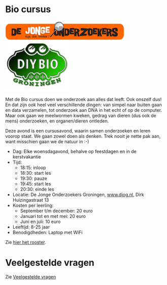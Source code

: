 # Bio cursus

![DJOG logo](Plaatjes/DjogKleiner.png) <img src="Plaatjes/DIYbioLogo.png" width="200">

Met de Bio cursus doen we onderzoek aan alles dat leeft. Ook onszelf dus! 
En dat zijn ook heel veel verschillende dingen: van simpel naar buiten
gaan en data verzamelen, tot onderzoek aan DNA in het echt of op de computer.
Maar ook gaan we meelwormen kweken, gedrag van dieren (dus ook de mens) onderzoeken,
en organen/dieren ontleden.

Deze avond is een cursusavond, waarin samen onderzoeken en leren voorop staat. 
We gaan zowel doen als denken. Trek nooit je nette pak aan, want misschien gaan
we de natuur in :-)

 * Dag: Elke woensdagavond, behalve op feestdagen en in de kerstvakantie
 * Tijd: 
    * 18:15: inloop
    * 18:30: start les
    * 19:30: pauze
    * 19:45: start les
    * 20:30: einde les
 * Locatie: De Jonge Onderzoekers Groningen, www.djog.nl, Dirk Huizingastraat 13
 * Kosten per leerling:
   * September t/m december: 20 euro
   * Januari tot en met mei: 20 euro
   * Juni en juli: 10 euro
 * Leeftijd: 8-25 jaar
 * Benodigdheden: Laptop met WiFi

Zie [hier het rooster](Rooster.md).
 
# Veelgestelde vragen

Zie [Veelgestelde vragen](FAQ.md)
